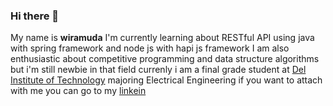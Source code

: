 ### Hi there 👋

<!--
**wiramuda/wiramuda** is a ✨ _special_ ✨ repository because its `README.md` (this file) appears on your GitHub profile.

Here are some ideas to get you started:

- 🔭 I’m currently working on ...
- 🌱 I’m currently learning ...
- 👯 I’m looking to collaborate on ...
- 🤔 I’m looking for help with ...
- 💬 Ask me about ...
- 📫 How to reach me: ...
- 😄 Pronouns: ...
- ⚡ Fun fact: ...
-->

My name is **wiramuda** 
I'm currently learning about RESTful API using java with spring framework and node js with hapi js framework
I am also enthusiastic about competitive programming and data structure algorithms but i'm still newbie in that field
currenly i am a final grade student at [Del Institute of Technology](https://www.del.ac.id) majoring Electrical Engineering
if you want to attach with me you can go to my [linkein](www.linkedin.com/in/wiramuda-pakpahan-5b2423238)
